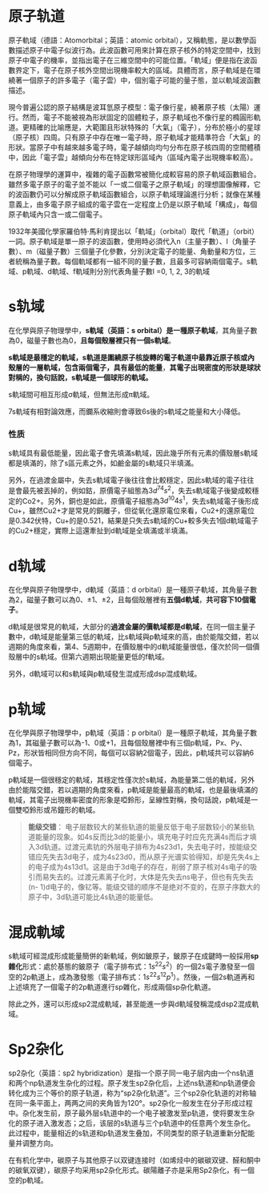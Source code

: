 # 原子轨道
原子軌域（德語：Atomorbital；英語：atomic orbital），又稱軌態，是以數學函數描述原子中電子似波行為。此波函數可用來計算在原子核外的特定空間中，找到原子中電子的機率，並指出電子在三維空間中的可能位置。「軌域」便是指在波函數界定下，電子在原子核外空間出現機率較大的區域。具體而言，原子軌域是在環繞著一個原子的許多電子（電子雲）中，個別電子可能的量子態，並以軌域波函數描述。

現今普遍公認的原子結構是波耳氫原子模型：電子像行星，繞著原子核（太陽）運行。然而，電子不能被視為形狀固定的固體粒子，原子軌域也不像行星的橢圓形軌道。更精確的比喻應是，大範圍且形狀特殊的「大氣」（電子），分布於極小的星球（原子核）四周。只有原子中存在唯一電子時，原子軌域才能精準符合「大氣」的形狀。當原子中有越來越多電子時，電子越傾向均勻分布在原子核四周的空間體積中，因此「電子雲」越傾向分布在特定球形區域內（區域內電子出現機率較高）。

在原子物理學的運算中，複雜的電子函數常被簡化成較容易的原子軌域函數組合。雖然多電子原子的電子並不能以「一或二個電子之原子軌域」的理想圖像解釋，它的波函數仍可以分解成原子軌域函數組合，以原子軌域理論進行分析；就像在某種意義上，由多電子原子組成的電子雲在一定程度上仍是以原子軌域「構成」，每個原子軌域內只含一或二個電子。

1932年美國化學家羅伯特·馬利肯提出以「軌域」（orbital）取代「軌道」（orbit）一詞。原子軌域是單一原子的波函數，使用時必須代入n（主量子數）、l（角量子數）、m（磁量子數）三個量子化參數，分別決定電子的能量、角動量和方位，三者統稱為量子數。每個軌域都有一組不同的量子數，且最多可容納兩個電子。s軌域、p軌域、d軌域、f軌域則分別代表角量子數l =0, 1, 2, 3的軌域

# s轨域
在化學與原子物理學中，**s軌域（英語：s orbital）是一種原子軌域**，其角量子數為0，磁量子數也為0，**且每個殼層裡只有一個s軌域**。

**s軌域是最穩定的軌域，s軌道是圍繞原子核旋轉的電子軌道中最靠近原子核或內殼層的一層軌域，包含兩個電子，具有最低的能量**，**其電子出現密度的形狀是球狀對稱的，換句話說，s軌域是一個球形的軌域。**

s軌域間可相互形成σ軌域，但無法形成π軌域。

7s軌域有相對論效應，而鑭系收縮則會導致6s後的s軌域之能量和大小降低。

### 性质
s軌域具有最低能量，因此電子會先填滿s軌域，因此幾乎所有元素的價殼層s軌域都是填滿的，除了s區元素之外，如鹼金屬的s軌域只半填滿。

另外，在過渡金屬中，失去s軌域電子後往往會比較穩定，因此s軌域的電子往往是會最先被丟掉的，例如鈷，原價電子組態為$3d^74s^2$，失去s軌域電子後變成較穩定的Co2+。另外，銅也是如此，原價電子組態為$3d^{10}4s^1$，失去s軌域電子後形成Cu+，雖然Cu2+才是常見的銅離子，但從氧化還原電位來看，Cu2+的還原電位是0.342伏特，Cu+的是0.521，結果是只失去s軌域的Cu+較多失去1個d軌域電子的Cu2+穩定，實際上這還牽扯到d軌域是全填滿或半填滿。

# d轨域
在化學與原子物理學中，d軌域（英語：d orbital）是一種原子軌域，其角量子數為2，磁量子數可以為0、±1、±2，且每個殼層裡有**五個d軌域**，**共可容下10個電子**。

d軌域是很常見的軌域，大部分的**過渡金屬的價軌域都是d軌域**，在同一個主量子數中，d軌域是能量第三低的軌域，比s軌域與p軌域來的高，由於能階交錯，若以週期的角度來看，第4、5週期中，在價殼層中的d軌域能量很低，僅次於同一個價殼層中的s軌域。但第六週期出現能量更低的f軌域。

另外，d軌域可以和s軌域與p軌域發生混成形成dsp混成軌域。

# p轨域
在化學與原子物理學中，p軌域（英語：p orbital）是一種原子軌域，其角量子數為1，其磁量子數可以為-1、0或+1，且每個殼層裡中有三個p軌域，Px、Py、Pz，形狀皆相同但方向不同，每個可以容納2個電子，因此，p軌域共可以容納6個電子。

p軌域是一個很穩定的軌域，其穩定性僅次於s軌域，為能量第二低的軌域，另外由於能階交錯，若以週期的角度來看，p軌域是能量最高的軌域，也是最後填滿的軌域，其電子出現機率密度的形象是啞鈴形，呈線性對稱，換句話說，p軌域是一個雙啞鈴形或吊鐘形的軌域。

> **能级交错**： 电子层数较大的某些轨道的能量反低于电子层数较小的某些轨道能量的现象。如4s反而比3d的能量小，填充电子时应先充满4s而后才填入3d轨道。过渡元素钪的外层电子排布为4s23d1，失去电子时，按能级交错应先失去3d电子，成为4s23d0，而从原子光谱实验得知，却是先失4s上的电子成为4s13d1。这是由于3d电子的存在，削弱了原子核对4s电子的吸引而易失去的。过渡元素离子化时，大体是先失去ns电子，但也有先失去(n- 1)d电子的，像钇等。能级交错的顺序不是绝对不变的，在原子序数大的原子中，3d轨道可能比4s轨道的能量低。

# 混成軌域
s軌域可經混成形成能量簡併的新軌域，例如鈹原子，鈹原子在成鍵時一般採用**sp雜化**形式：處於基態的鈹原子（電子排布式：$1s^22s^2$）的一個2s電子激發至一個空的2p軌道上，成為激發態（電子排布式：$1s^22s^12p^1$）。然後，一個2s軌道再和上述填充了一個電子的2p軌道進行sp雜化，形成兩個sp杂化軌道。

除此之外，還可以形成sp2混成軌域，甚至能進一步與d軌域發稱混成dsp2混成軌域。

# Sp2杂化
sp2杂化（英語：sp2 hybridization）是指一个原子同一电子层内由一个ns轨道和两个np轨道发生杂化的过程。原子发生sp2杂化后，上述ns轨道和np轨道便会转化成为三个等价的原子轨道，称为“sp2杂化轨道”。三个sp2杂化轨道的对称轴在同一条平面上，两两之间的夹角皆为120°。sp2杂化一般发生在分子形成过程中。杂化发生前，原子最外层s轨道中的一个电子被激发至p轨道，使将要发生杂化的原子进入激发态；之后，该层的s轨道与三个p轨道中的任意两个发生杂化。此过程中，能量相近的s轨道和p轨道发生叠加，不同类型的原子轨道重新分配能量并调整方向。

在有机化学中，碳原子与其他原子以双键连接时（如烯烃中的碳碳双键、醛和酮中的碳氧双键），碳原子均采用sp2杂化形式。碳陽離子亦是采用Sp2杂化，有一個空的p軌域。